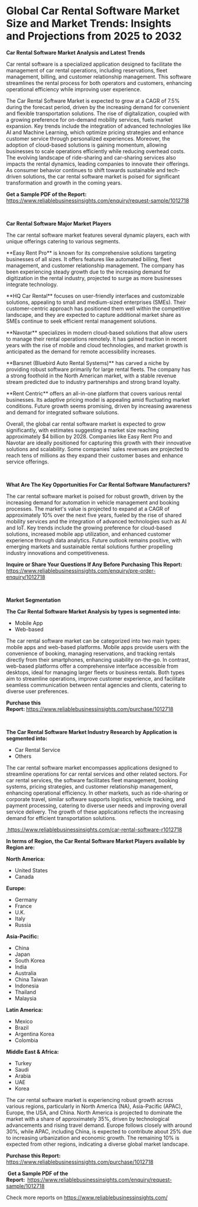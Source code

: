 <p><h1>Global Car Rental Software Market Size and Market Trends: Insights and Projections from 2025 to 2032</h1></p><p><strong>Car Rental Software Market Analysis and Latest Trends</strong></p>
<p><p>Car rental software is a specialized application designed to facilitate the management of car rental operations, including reservations, fleet management, billing, and customer relationship management. This software streamlines the rental process for both operators and customers, enhancing operational efficiency while improving user experience. </p><p>The Car Rental Software Market is expected to grow at a CAGR of 7.5% during the forecast period, driven by the increasing demand for convenient and flexible transportation solutions. The rise of digitalization, coupled with a growing preference for on-demand mobility services, fuels market expansion. Key trends include the integration of advanced technologies like AI and Machine Learning, which optimize pricing strategies and enhance customer service through personalized experiences. Moreover, the adoption of cloud-based solutions is gaining momentum, allowing businesses to scale operations efficiently while reducing overhead costs. The evolving landscape of ride-sharing and car-sharing services also impacts the rental dynamics, leading companies to innovate their offerings. As consumer behavior continues to shift towards sustainable and tech-driven solutions, the car rental software market is poised for significant transformation and growth in the coming years.</p></p>
<p><strong>Get a Sample PDF of the Report:&nbsp;</strong> <a href="https://www.reliablebusinessinsights.com/enquiry/request-sample/1012718?utm_campaign=3060&utm_medium=2&utm_source=Github&utm_content=ia&utm_term=06032025&utm_id=car-rental-software">https://www.reliablebusinessinsights.com/enquiry/request-sample/1012718</a></p>
<p>&nbsp;</p>
<p><strong>Car Rental Software Major Market Players</strong></p>
<p><p>The car rental software market features several dynamic players, each with unique offerings catering to various segments.</p><p>**Easy Rent Pro** is known for its comprehensive solutions targeting businesses of all sizes. It offers features like automated billing, fleet management, and customer relationship management. The company has been experiencing steady growth due to the increasing demand for digitization in the rental industry, projected to surge as more businesses integrate technology.</p><p>**HQ Car Rental** focuses on user-friendly interfaces and customizable solutions, appealing to small and medium-sized enterprises (SMEs). Their customer-centric approach has positioned them well within the competitive landscape, and they are expected to capture additional market share as SMEs continue to seek efficient rental management solutions.</p><p>**Navotar** specializes in modern cloud-based solutions that allow users to manage their rental operations remotely. It has gained traction in recent years with the rise of mobile and cloud technologies, and market growth is anticipated as the demand for remote accessibility increases.</p><p>**Barsnet (Bluebird Auto Rental Systems)** has carved a niche by providing robust software primarily for large rental fleets. The company has a strong foothold in the North American market, with a stable revenue stream predicted due to industry partnerships and strong brand loyalty.</p><p>**Rent Centric** offers an all-in-one platform that covers various rental businesses. Its adaptive pricing model is appealing amid fluctuating market conditions. Future growth seems promising, driven by increasing awareness and demand for integrated software solutions.</p><p>Overall, the global car rental software market is expected to grow significantly, with estimates suggesting a market size reaching approximately $4 billion by 2028. Companies like Easy Rent Pro and Navotar are ideally positioned for capturing this growth with their innovative solutions and scalability. Some companies' sales revenues are projected to reach tens of millions as they expand their customer bases and enhance service offerings.</p></p>
<p>&nbsp;</p>
<p><strong>What Are The Key Opportunities For Car Rental Software Manufacturers?</strong></p>
<p><p>The car rental software market is poised for robust growth, driven by the increasing demand for automation in vehicle management and booking processes. The market's value is projected to expand at a CAGR of approximately 10% over the next five years, fueled by the rise of shared mobility services and the integration of advanced technologies such as AI and IoT. Key trends include the growing preference for cloud-based solutions, increased mobile app utilization, and enhanced customer experience through data analytics. Future outlook remains positive, with emerging markets and sustainable rental solutions further propelling industry innovations and competitiveness.</p></p>
<p><strong>Inquire or Share Your Questions If Any Before Purchasing This Report:</strong> <a href="https://www.reliablebusinessinsights.com/enquiry/pre-order-enquiry/1012718?utm_campaign=3060&utm_medium=2&utm_source=Github&utm_content=ia&utm_term=06032025&utm_id=car-rental-software">https://www.reliablebusinessinsights.com/enquiry/pre-order-enquiry/1012718</a></p>
<p>&nbsp;</p>
<p><strong>Market Segmentation</strong></p>
<p><strong>The Car Rental Software Market Analysis by types is segmented into:</strong></p>
<p><ul><li>Mobile App</li><li>Web-based</li></ul></p>
<p><p>The car rental software market can be categorized into two main types: mobile apps and web-based platforms. Mobile apps provide users with the convenience of booking, managing reservations, and tracking rentals directly from their smartphones, enhancing usability on-the-go. In contrast, web-based platforms offer a comprehensive interface accessible from desktops, ideal for managing larger fleets or business rentals. Both types aim to streamline operations, improve customer experience, and facilitate seamless communication between rental agencies and clients, catering to diverse user preferences.</p></p>
<p><strong>Purchase this Report:&nbsp;</strong><a href="https://www.reliablebusinessinsights.com/purchase/1012718?utm_campaign=3060&utm_medium=2&utm_source=Github&utm_content=ia&utm_term=06032025&utm_id=car-rental-software">https://www.reliablebusinessinsights.com/purchase/1012718</a></p>
<p>&nbsp;</p>
<p><strong>The Car Rental Software Market Industry Research by Application is segmented into:</strong></p>
<p><ul><li>Car Rental Service</li><li>Others</li></ul></p>
<p><p>The car rental software market encompasses applications designed to streamline operations for car rental services and other related sectors. For car rental services, the software facilitates fleet management, booking systems, pricing strategies, and customer relationship management, enhancing operational efficiency. In other markets, such as ride-sharing or corporate travel, similar software supports logistics, vehicle tracking, and payment processing, catering to diverse user needs and improving overall service delivery. The growth of these applications reflects the increasing demand for efficient transportation solutions.</p></p>
<p><a href="https://www.reliablebusinessinsights.com/car-rental-software-r1012718?utm_campaign=3060&utm_medium=2&utm_source=Github&utm_content=ia&utm_term=06032025&utm_id=car-rental-software">&nbsp;https://www.reliablebusinessinsights.com/car-rental-software-r1012718</a></p>
<p><strong>In terms of Region, the Car Rental Software Market Players available by Region are:</strong></p>
<p>
    <p> <strong> North America: </strong>
        <ul>
            <li>United States</li>
            <li>Canada</li>
        </ul>
        </p> 
    <p> <strong> Europe: </strong>
        <ul>
            <li>Germany</li>
            <li>France</li>
            <li>U.K.</li>
            <li>Italy</li>
            <li>Russia</li>
        </ul>
        </p> 
    <p> <strong> Asia-Pacific: </strong>
        <ul>
            <li>China</li>
            <li>Japan</li>
            <li>South Korea</li>
            <li>India</li>
            <li>Australia</li>
            <li>China Taiwan</li>
            <li>Indonesia</li>
            <li>Thailand</li>
            <li>Malaysia</li>
        </ul>
        </p> 
    <p> <strong> Latin America: </strong>
        <ul>
            <li>Mexico</li>
            <li>Brazil</li>
            <li>Argentina Korea</li>
            <li>Colombia</li>
        </ul>
        </p> 
    <p> <strong> Middle East & Africa: </strong>
        <ul>
            <li>Turkey</li>
            <li>Saudi</li>
            <li>Arabia</li>
            <li>UAE</li>
            <li>Korea</li>
        </ul>
    </p>
    </p>
<p><p>The car rental software market is experiencing robust growth across various regions, particularly in North America (NA), Asia-Pacific (APAC), Europe, the USA, and China. North America is projected to dominate the market with a share of approximately 35%, driven by technological advancements and rising travel demand. Europe follows closely with around 30%, while APAC, including China, is expected to contribute about 25% due to increasing urbanization and economic growth. The remaining 10% is expected from other regions, indicating a diverse global market landscape.</p></p>
<p><strong>Purchase this Report: </strong><a href="https://www.reliablebusinessinsights.com/purchase/1012718?utm_campaign=3060&utm_medium=2&utm_source=Github&utm_content=ia&utm_term=06032025&utm_id=car-rental-software">https://www.reliablebusinessinsights.com/purchase/1012718</a></p>
<p>&nbsp;<strong>Get a Sample PDF of the Report:&nbsp;&nbsp;</strong><a href="https://www.reliablebusinessinsights.com/enquiry/request-sample/1012718?utm_campaign=3060&utm_medium=2&utm_source=Github&utm_content=ia&utm_term=06032025&utm_id=car-rental-software">https://www.reliablebusinessinsights.com/enquiry/request-sample/1012718</a></p>
<p><strong></strong></p>
<p>Check more reports on <a href="https://www.reliablebusinessinsights.com/?utm_campaign=3060&utm_medium=2&utm_source=Github&utm_content=ia&utm_term=06032025&utm_id=car-rental-software">https://www.reliablebusinessinsights.com/</a></p>
